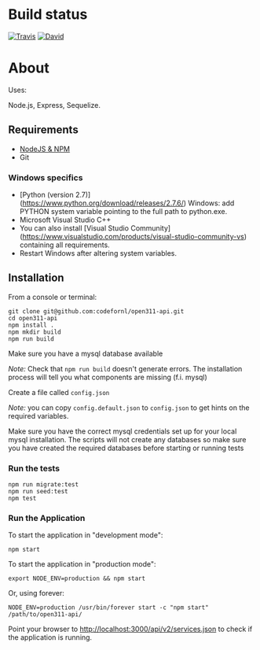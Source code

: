 # Build status

[![Travis](https://travis-ci.org/codefornl/open311-api.svg?branch=master)](https://travis-ci.org/codefornl/open311-api)
[![David](https://david-dm.org/codefornl/open311-api.svg?path=src)](https://david-dm.org/codefornl/open311-api?path=src)

# About

Uses:

Node.js, Express, Sequelize.

## Requirements

* [NodeJS & NPM](http://nodejs.org/download)
* Git

### Windows specifics
* [Python (version 2.7)] (https://www.python.org/download/releases/2.7.6/) Windows: add PYTHON system variable pointing to the full path to python.exe.
* Microsoft Visual Studio C++
* You can also install [Visual Studio Community] (https://www.visualstudio.com/products/visual-studio-community-vs) containing all requirements.
* Restart Windows after altering system variables.

## Installation

From a console or terminal:

    git clone git@github.com:codefornl/open311-api.git
    cd open311-api
    npm install .
    npm mkdir build
    npm run build

Make sure you have a mysql database available

*Note:* Check that `npm run build` doesn't generate errors. The installation
 process will tell you what components are missing (f.i. mysql)

Create a file called `config.json`

*Note:* you can copy `config.default.json` to `config.json` to get hints on the required variables.

Make sure you have the correct mysql credentials set up for your local mysql installation. The scripts will not
create any databases so make sure you have created the required databases before starting or running tests

### Run the tests

    npm run migrate:test
    npm run seed:test
    npm test

### Run the Application

To start the application in "development mode":

    npm start

To start the application in "production mode":

    export NODE_ENV=production && npm start

Or, using forever:

    NODE_ENV=production /usr/bin/forever start -c "npm start" /path/to/open311-api/

Point your browser to [http://localhost:3000/api/v2/services.json](http://localhost:3000/api/v2/services.json) to check if the application is running.

